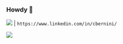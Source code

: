 ### Howdy 👋

<img src="https://img.shields.io/badge/LinkedIn-0077B5?style=for-the-badge&logo=linkedin&logoColor=white" /> | `https://www.linkedin.com/in/cbernini/`



<img src="https://img.shields.io/badge/Go-00ADD8?style=for-the-badge&logo=go&logoColor=white"/>

